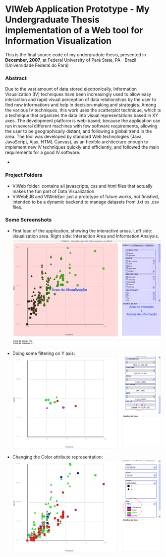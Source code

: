 # VIWeb Application Prototype - My Undergraduate Thesis implementation of a Web tool for Information Visualization 
This is the final source code of my undergradute thesis, presented in **December, 2007**, at Federal University of Pará State, PA - Brazil (Universidade Federal do Pará)

### Abstract
Due to the vast amount of data stored electronically, Information
Visualization (IV) techniques have been increasingly used to allow easy interaction
and rapid visual perception of data relationships by the user to find new
informations and help in decision-making and strategies. Among the various IV
techniques, this work uses the scatterplot technique, which is a technique that
organizes the data into visual representations based in XY axes. The development
platform is web-based, because the application can run in several different
machines with few software requirements, allowing the user to be geographically
distant, and following a global trend in the area. The tool was developed by
standard Web technologies (Java, JavaScript, Ajax, HTML Canvas), as an flexible
architecture enough to implement new IV techniques quickly and efficiently, and
followed the main requirements for a good IV software.

-
### Project Folders 
- VIWeb folder: contains all javascripts, css and html files that actually makes the fun part of Data Visualization.
- VIWebEJB and VIWebEar: just a prototype of future works, not finished, intended to be a dynamic backend to manage datasets from .txt os .csv files.

### Some Screenshots

* First load of the application, showing the interactive areas. 
Left side: visualization area. Right side: Interaction Area and Information Analysis.
![alt tag](https://github.com/leandro-almeida/undergraduate-thesis/blob/master/screenshots/fig_areasPrototipo.png)

* Doing some filtering on Y axis:
![alt tag](https://github.com/leandro-almeida/undergraduate-thesis/blob/master/screenshots/fig_filtroEixoY.png)

* Changing the Color attribute representation:
![alt tag](https://github.com/leandro-almeida/undergraduate-thesis/blob/master/screenshots/fig_mudancaCor.png)

